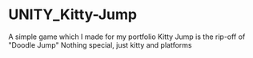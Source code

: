 # UNITY_Kitty-Jump
A simple game which I made for my portfolio  Kitty Jump is the rip-off of "Doodle Jump" Nothing special, just kitty and platforms
